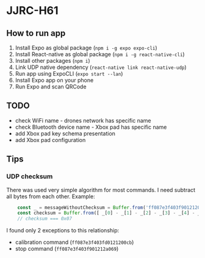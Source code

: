 # JJRC-H61

## How to run app

1. Install Expo as global package (`npm i -g expo expo-cli`)
2. Install React-native as global package (`npm i -g react-native-cli`)
3. Install other packages (`npm i`)
4. Link UDP native dependency (`react-native link react-native-udp`)
5. Run app using ExpoCLI (`expo start --lan`)
6. Install Expo app on your phone
7. Run Expo and scan QRCode

## TODO

* check WiFi name - drones network has specific name
* check Bluetooth device name - Xbox pad has specific name
* add Xbox pad key schema presentation
* add Xbox pad configuration

## Tips

### UDP checksum

There was used very simple algorithm for most commands. I need subtract all bytes from each other. Example:

````javascript
	const _ = messageWithoutChecksum = Buffer.from('ff087e3f403f90121200', 'hex');
	const checksum = Buffer.from([ _[0] - _[1] - _[2] - _[3] - _[4] - _[5] - _[6] - _[7] - _[8] - _[9] ])[0];
	// checksum === 0x07
````

I found only 2 exceptions to this relationship:
* calibration command (`ff087e3f403fd0121200cb`)
* stop command (`ff087e3f403f901212a069`)
